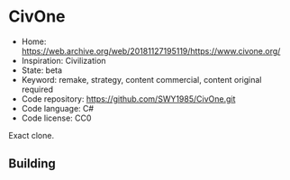 # CivOne

- Home: https://web.archive.org/web/20181127195119/https://www.civone.org/
- Inspiration: Civilization
- State: beta
- Keyword: remake, strategy, content commercial, content original required
- Code repository: https://github.com/SWY1985/CivOne.git
- Code language: C#
- Code license: CC0

Exact clone.

## Building
